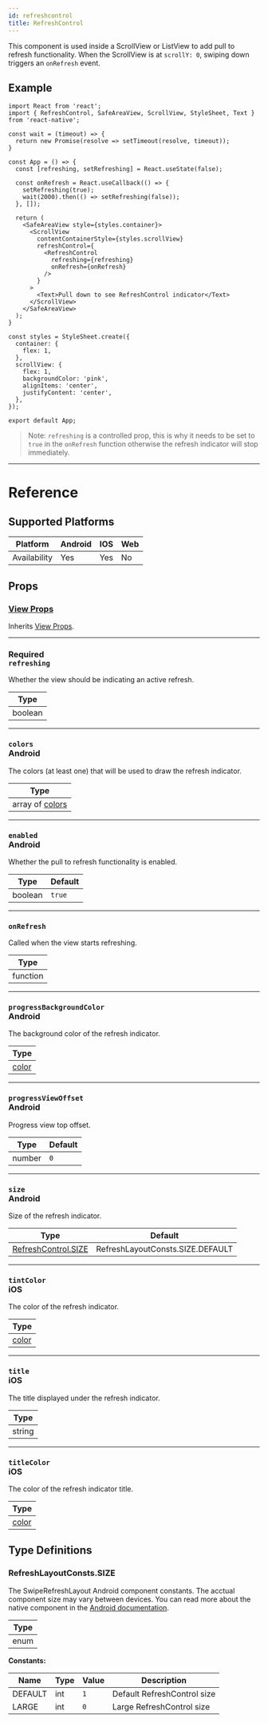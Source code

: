 ```yaml
---
id: refreshcontrol
title: RefreshControl
---
```


This component is used inside a ScrollView or ListView to add pull to refresh functionality. When the ScrollView is at `scrollY: 0`, swiping down triggers an `onRefresh` event.

## Example

```SnackPlayer name=RefreshControl&supportedPlatforms=ios,android
import React from 'react';
import { RefreshControl, SafeAreaView, ScrollView, StyleSheet, Text } from 'react-native';

const wait = (timeout) => {
  return new Promise(resolve => setTimeout(resolve, timeout));
}

const App = () => {
  const [refreshing, setRefreshing] = React.useState(false);

  const onRefresh = React.useCallback(() => {
    setRefreshing(true);
    wait(2000).then(() => setRefreshing(false));
  }, []);

  return (
    <SafeAreaView style={styles.container}>
      <ScrollView
        contentContainerStyle={styles.scrollView}
        refreshControl={
          <RefreshControl
            refreshing={refreshing}
            onRefresh={onRefresh}
          />
        }
      >
        <Text>Pull down to see RefreshControl indicator</Text>
      </ScrollView>
    </SafeAreaView>
  );
}

const styles = StyleSheet.create({
  container: {
    flex: 1,
  },
  scrollView: {
    flex: 1,
    backgroundColor: 'pink',
    alignItems: 'center',
    justifyContent: 'center',
  },
});

export default App;
```

> Note: `refreshing` is a controlled prop, this is why it needs to be set to `true` in the `onRefresh` function otherwise the refresh indicator will stop immediately.

---

# Reference

## Supported Platforms

| Platform     	| Android 	| IOS 	| Web 	|
|--------------	|---------	|-----	|-----	|
| Availability 	| Yes     	| Yes 	| No  	|

## Props

### [View Props](view.md#props)

Inherits [View Props](view.md#props).

---

### <div class="label required basic">Required</div>**`refreshing`**

Whether the view should be indicating an active refresh.

| Type    |
| ------- |
| boolean |

---

### `colors` <div class="label android">Android</div>

The colors (at least one) that will be used to draw the refresh indicator.

| Type                         |
| ---------------------------- |
| array of [colors](colors.md) |

---

### `enabled` <div class="label android">Android</div>

Whether the pull to refresh functionality is enabled.

| Type    | Default |
| ------- | ------- |
| boolean | `true`  |

---

### `onRefresh`

Called when the view starts refreshing.

| Type     |
| -------- |
| function |

---

### `progressBackgroundColor` <div class="label android">Android</div>

The background color of the refresh indicator.

| Type               |
| ------------------ |
| [color](colors.md) |

---

### `progressViewOffset` <div class="label android">Android</div>

Progress view top offset.

| Type   | Default |
| ------ | ------- |
| number | `0`     |

---

### `size` <div class="label android">Android</div>

Size of the refresh indicator.

| Type                                                             | Default                          |
| ---------------------------------------------------------------- | -------------------------------- |
| [RefreshControl.SIZE](refreshcontrol.md#refreshlayoutconstssize) | RefreshLayoutConsts.SIZE.DEFAULT |

---

### `tintColor` <div class="label ios">iOS</div>

The color of the refresh indicator.

| Type               |
| ------------------ |
| [color](colors.md) |

---

### `title` <div class="label ios">iOS</div>

The title displayed under the refresh indicator.

| Type   |
| ------ |
| string |

---

### `titleColor` <div class="label ios">iOS</div>

The color of the refresh indicator title.

| Type               |
| ------------------ |
| [color](colors.md) |

## Type Definitions

### RefreshLayoutConsts.SIZE

The SwipeRefreshLayout Android component constants. The acctual component size may vary between devices. You can read more about the native component in the [Android documentation](https://developer.android.com/reference/androidx/swiperefreshlayout/widget/SwipeRefreshLayout).

| Type |
| ---- |
| enum |

**Constants:**

| Name    | Type | Value | Description                 |
| ------- | ---- | ----- | --------------------------- |
| DEFAULT | int  | `1`   | Default RefreshControl size |
| LARGE   | int  | `0`   | Large RefreshControl size   |
